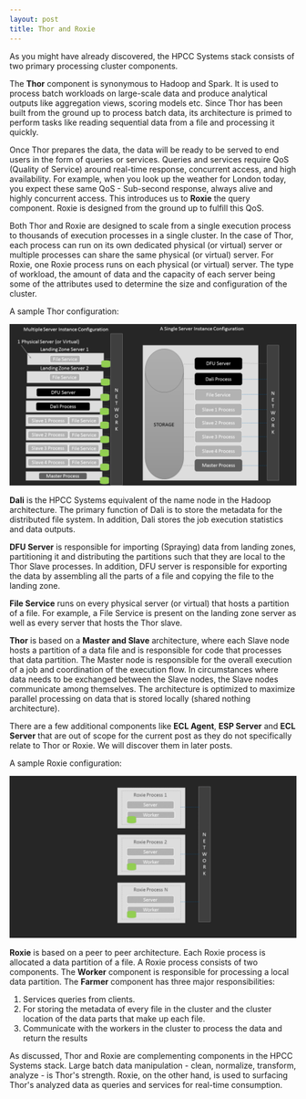 ```yaml
---
layout: post
title: Thor and Roxie
---
```


As you might have already discovered, the HPCC Systems stack consists of two primary processing cluster components.

The **Thor** component is synonymous to Hadoop and Spark. It is used to process batch workloads on large-scale data and produce analytical outputs like aggregation views, scoring models etc. Since Thor has been built from the ground up to process batch data, its architecture is primed to perform tasks like reading sequential data from a file and processing it quickly.

Once Thor prepares the data, the data will be ready to be served to end users in the form of queries or services. Queries and services require QoS (Quality of Service) around real-time response, concurrent access, and high availability. For example, when you look up the weather for London today, you expect these same QoS - Sub-second response, always alive and highly concurrent access. This introduces us to **Roxie** the query component. Roxie is designed from the ground up to fulfill this QoS.

Both Thor and Roxie are designed to scale from a single execution process to thousands of execution processes in a single cluster. In the case of Thor, each process can run on its own dedicated physical (or virtual) server or multiple processes can share the same physical (or virtual) server. For Roxie, one Roxie process runs on each physical (or virtual) server. The type of workload, the amount of data and the capacity of each server being some of the attributes used to determine the size and configuration of the cluster.

A sample Thor configuration:

![](/assets/images/Slide6.PNG)

**Dali** is the HPCC Systems equivalent of the name node in the Hadoop architecture. The primary function of Dali is to store the metadata for the distributed file system. In addition, Dali stores the job execution statistics and data outputs. 

**DFU Server** is responsible for importing (Spraying) data from landing zones, partitioning it and distributing the partitions such that they are local to the Thor Slave processes. In addition, DFU server is responsible for exporting the data by assembling all the parts of a file and copying the file to the landing zone.  

**File Service** runs on every physical server (or virtual) that hosts a partition of a file. For example, a File Service is present on the landing zone server as well as every server that hosts the Thor slave. 

**Thor** is based on a **Master and Slave** architecture, where each Slave node hosts a partition of a data file and is responsible for code that processes that data partition. The Master node is responsible for the overall execution of a job and coordination of the execution flow. In circumstances where data needs to be exchanged between the Slave nodes, the Slave nodes communicate among themselves. The architecture is optimized to maximize parallel processing on data that is stored locally (shared nothing architecture).

There are a few additional components like **ECL Agent**, **ESP Server** and **ECL Server** that are out of scope for the current post as they do not specifically relate to Thor or Roxie. We will discover them in later posts.

A sample Roxie configuration:

![](/assets/images/Slide7.PNG)


**Roxie** is based on a peer to peer architecture. Each Roxie process is allocated a data partition of a file. A Roxie process consists of two components. The **Worker** component is responsible for processing a local data partition.  The **Farmer** component has three major responsibilities:

1. Services queries from clients.
1. For storing the metadata of every file in the cluster and the cluster location of the data parts that make up each file. 
1. Communicate with the workers in the cluster to process the data and return the results

As discussed, Thor and Roxie are complementing components in the HPCC Systems stack. Large batch data manipulation - clean, normalize, transform, analyze - is Thor's strength. Roxie, on the other hand, is used to surfacing Thor's analyzed data as queries and services for real-time consumption.


